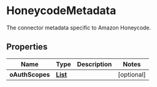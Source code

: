 

# HoneycodeMetadata

 The connector metadata specific to Amazon Honeycode. 

## Properties

| Name | Type | Description | Notes |
|------------ | ------------- | ------------- | -------------|
|**oAuthScopes** | [**List**](List.md) |  |  [optional] |



